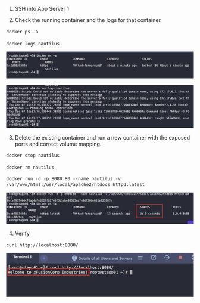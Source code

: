 1. SSH into App Server 1
 
2. Check the running container and the logs for that container.
```
docker ps -a

docker logs nautilus
```

![](./img/1.png)

![](./img/2.png)

3. Delete the existing container and run a new container with the exposed ports and correct volume mapping.
```
docker stop nautilus

docker rm nautilus
```

```
docker run -d -p 8080:80 --name nautilus -v /var/www/html:/usr/local/apache2/htdocs httpd:latest
```

![](./img/3.png)

4. Verify
```
curl http://localhost:8080/ 
```

![](./img/4.png)
